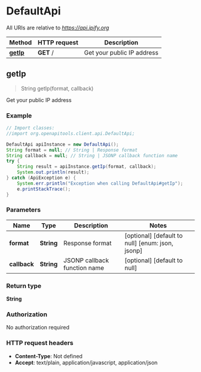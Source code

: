 # DefaultApi

All URIs are relative to *https://api.ipify.org*

Method | HTTP request | Description
------------- | ------------- | -------------
[**getIp**](DefaultApi.md#getIp) | **GET** / | Get your public IP address



## getIp

> String getIp(format, callback)

Get your public IP address

### Example

```java
// Import classes:
//import org.openapitools.client.api.DefaultApi;

DefaultApi apiInstance = new DefaultApi();
String format = null; // String | Response format
String callback = null; // String | JSONP callback function name
try {
    String result = apiInstance.getIp(format, callback);
    System.out.println(result);
} catch (ApiException e) {
    System.err.println("Exception when calling DefaultApi#getIp");
    e.printStackTrace();
}
```

### Parameters


Name | Type | Description  | Notes
------------- | ------------- | ------------- | -------------
 **format** | **String**| Response format | [optional] [default to null] [enum: json, jsonp]
 **callback** | **String**| JSONP callback function name | [optional] [default to null]

### Return type

**String**

### Authorization

No authorization required

### HTTP request headers

- **Content-Type**: Not defined
- **Accept**: text/plain, application/javascript, application/json

